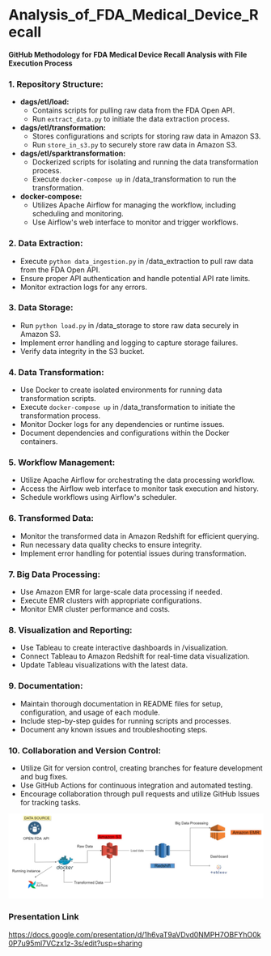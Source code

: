 # Analysis_of_FDA_Medical_Device_Recall

**GitHub Methodology for FDA Medical Device Recall Analysis with File Execution Process**

### 1. **Repository Structure:**
   - **dags/etl/load:**
     - Contains scripts for pulling raw data from the FDA Open API.
     - Run `extract_data.py` to initiate the data extraction process.
   - **dags/etl/transformation:**
     - Stores configurations and scripts for storing raw data in Amazon S3.
     - Run `store_in_s3.py` to securely store raw data in Amazon S3.
   - **dags/etl/sparktransformation:**
     - Dockerized scripts for isolating and running the data transformation process.
     - Execute `docker-compose up` in /data_transformation to run the transformation.
   - **docker-compose:**
     - Utilizes Apache Airflow for managing the workflow, including scheduling and monitoring.
     - Use Airflow's web interface to monitor and trigger workflows.

### 2. **Data Extraction:**
   - Execute `python data_ingestion.py` in /data_extraction to pull raw data from the FDA Open API.
   - Ensure proper API authentication and handle potential API rate limits.
   - Monitor extraction logs for any errors.

### 3. **Data Storage:**
   - Run `python load.py` in /data_storage to store raw data securely in Amazon S3.
   - Implement error handling and logging to capture storage failures.
   - Verify data integrity in the S3 bucket.

### 4. **Data Transformation:**
   - Use Docker to create isolated environments for running data transformation scripts.
   - Execute `docker-compose up` in /data_transformation to initiate the transformation process.
   - Monitor Docker logs for any dependencies or runtime issues.
   - Document dependencies and configurations within the Docker containers.

### 5. **Workflow Management:**
   - Utilize Apache Airflow for orchestrating the data processing workflow.
   - Access the Airflow web interface to monitor task execution and history.
   - Schedule workflows using Airflow's scheduler.

### 6. **Transformed Data:**
   - Monitor the transformed data in Amazon Redshift for efficient querying.
   - Run necessary data quality checks to ensure integrity.
   - Implement error handling for potential issues during transformation.

### 7. **Big Data Processing:**
   - Use Amazon EMR for large-scale data processing if needed.
   - Execute EMR clusters with appropriate configurations.
   - Monitor EMR cluster performance and costs.

### 8. **Visualization and Reporting:**
   - Use Tableau to create interactive dashboards in /visualization.
   - Connect Tableau to Amazon Redshift for real-time data visualization.
   - Update Tableau visualizations with the latest data.

### 9. **Documentation:**
   - Maintain thorough documentation in README files for setup, configuration, and usage of each module.
   - Include step-by-step guides for running scripts and processes.
   - Document any known issues and troubleshooting steps.

### 10. **Collaboration and Version Control:**
   - Utilize Git for version control, creating branches for feature development and bug fixes.
   - Use GitHub Actions for continuous integration and automated testing.
   - Encourage collaboration through pull requests and utilize GitHub Issues for tracking tasks.

![Architecture Diagram](Data/Architecture-Diagram.png)


### Presentation Link
https://docs.google.com/presentation/d/1h6vaT9aVDvd0NMPH7OBFYhO0k0P7u95ml7VCzx1z-3s/edit?usp=sharing
